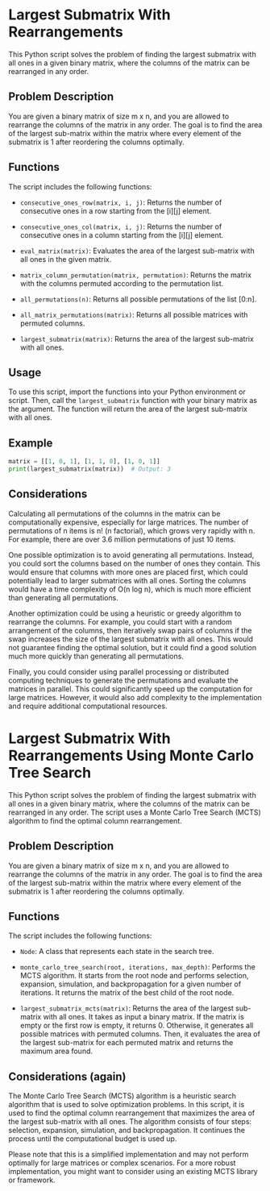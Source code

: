 # Largest Submatrix With Rearrangements

This Python script solves the problem of finding the largest submatrix with all ones in a given binary matrix, where the columns of the matrix can be rearranged in any order.

## Problem Description

You are given a binary matrix of size m x n, and you are allowed to rearrange the columns of the matrix in any order. The goal is to find the area of the largest sub-matrix within the matrix where every element of the submatrix is 1 after reordering the columns optimally.

## Functions

The script includes the following functions:

- `consecutive_ones_row(matrix, i, j)`: Returns the number of consecutive ones in a row starting from the [i][j] element.

- `consecutive_ones_col(matrix, i, j)`: Returns the number of consecutive ones in a column starting from the [i][j] element.

- `eval_matrix(matrix)`: Evaluates the area of the largest sub-matrix with all ones in the given matrix.

- `matrix_column_permutation(matrix, permutation)`: Returns the matrix with the columns permuted according to the permutation list.

- `all_permutations(n)`: Returns all possible permutations of the list [0:n].

- `all_matrix_permutations(matrix)`: Returns all possible matrices with permuted columns.

- `largest_submatrix(matrix)`: Returns the area of the largest sub-matrix with all ones.

## Usage

To use this script, import the functions into your Python environment or script. Then, call the `largest_submatrix` function with your binary matrix as the argument. The function will return the area of the largest sub-matrix with all ones.

## Example

```python
matrix = [[1, 0, 1], [1, 1, 0], [1, 0, 1]]
print(largest_submatrix(matrix))  # Output: 3
```

## Considerations

Calculating all permutations of the columns in the matrix can be computationally expensive, especially for large matrices. The number of permutations of n items is n! (n factorial), which grows very rapidly with n. For example, there are over 3.6 million permutations of just 10 items.

One possible optimization is to avoid generating all permutations. Instead, you could sort the columns based on the number of ones they contain. This would ensure that columns with more ones are placed first, which could potentially lead to larger submatrices with all ones. Sorting the columns would have a time complexity of O(n log n), which is much more efficient than generating all permutations.

Another optimization could be using a heuristic or greedy algorithm to rearrange the columns. For example, you could start with a random arrangement of the columns, then iteratively swap pairs of columns if the swap increases the size of the largest submatrix with all ones. This would not guarantee finding the optimal solution, but it could find a good solution much more quickly than generating all permutations.

Finally, you could consider using parallel processing or distributed computing techniques to generate the permutations and evaluate the matrices in parallel. This could significantly speed up the computation for large matrices. However, it would also add complexity to the implementation and require additional computational resources. 

# Largest Submatrix With Rearrangements Using Monte Carlo Tree Search

This Python script solves the problem of finding the largest submatrix with all ones in a given binary matrix, where the columns of the matrix can be rearranged in any order. The script uses a Monte Carlo Tree Search (MCTS) algorithm to find the optimal column rearrangement.

## Problem Description

You are given a binary matrix of size m x n, and you are allowed to rearrange the columns of the matrix in any order. The goal is to find the area of the largest sub-matrix within the matrix where every element of the submatrix is 1 after reordering the columns optimally.

## Functions

The script includes the following functions:

- `Node`: A class that represents each state in the search tree.

- `monte_carlo_tree_search(root, iterations, max_depth)`: Performs the MCTS algorithm. It starts from the root node and performs selection, expansion, simulation, and backpropagation for a given number of iterations. It returns the matrix of the best child of the root node.

- `largest_submatrix_mcts(matrix)`: Returns the area of the largest sub-matrix with all ones. It takes as input a binary matrix. If the matrix is empty or the first row is empty, it returns 0. Otherwise, it generates all possible matrices with permuted columns. Then, it evaluates the area of the largest sub-matrix for each permuted matrix and returns the maximum area found.

## Considerations (again)

The Monte Carlo Tree Search (MCTS) algorithm is a heuristic search algorithm that is used to solve optimization problems. In this script, it is used to find the optimal column rearrangement that maximizes the area of the largest sub-matrix with all ones. The algorithm consists of four steps: selection, expansion, simulation, and backpropagation. It continues the process until the computational budget is used up.

Please note that this is a simplified implementation and may not perform optimally for large matrices or complex scenarios. For a more robust implementation, you might want to consider using an existing MCTS library or framework.



